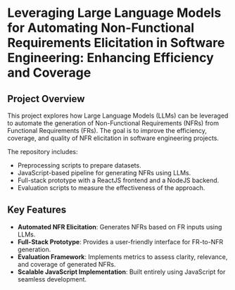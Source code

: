 # Leveraging Large Language Models for Automating Non-Functional Requirements Elicitation in Software Engineering: Enhancing Efficiency and Coverage

## Project Overview
This project explores how Large Language Models (LLMs) can be leveraged to automate the generation of Non-Functional Requirements (NFRs) from Functional Requirements (FRs). The goal is to improve the efficiency, coverage, and quality of NFR elicitation in software engineering projects.

The repository includes:
- Preprocessing scripts to prepare datasets.
- JavaScript-based pipeline for generating NFRs using LLMs.
- Full-stack prototype with a ReactJS frontend and a NodeJS backend.
- Evaluation scripts to measure the effectiveness of the approach.

## Key Features
- **Automated NFR Elicitation**: Generates NFRs based on FR inputs using LLMs.
- **Full-Stack Prototype**: Provides a user-friendly interface for FR-to-NFR generation.
- **Evaluation Framework**: Implements metrics to assess clarity, relevance, and coverage of generated NFRs.
- **Scalable JavaScript Implementation**: Built entirely using JavaScript for seamless development.
